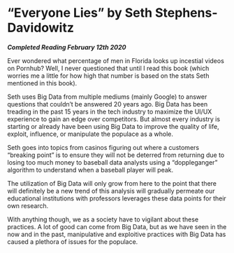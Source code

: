 # “Everyone Lies” by Seth Stephens-Davidowitz

***Completed Reading February 12th 2020***

Ever wondered what percentage of men in Florida looks up incestial videos on Pornhub? Well, I never questioned that until I read this book (which worries me a little for how high that number is based on the stats Seth mentioned in this book).

Seth uses Big Data from multiple mediums (mainly Google) to answer questions that couldn’t be answered 20 years ago. Big Data has been treading in the past 15 years in the tech industry to maximize the UI/UX experience to gain an edge over competitors. But almost every industry is starting or already have been using Big Data to improve the quality of life, exploit, influence, or manipulate the populace as a whole.

Seth goes into topics from casinos figuring out where a customers “breaking point” is to ensure they will not be deterred from returning due to losing too much money to baseball data analysts using a “doppleganger” algorithm to understand when a baseball player will peak.

The utilization of Big Data will only grow from here to the point that there will definitely be a new trend of this analysis will gradually permeate our educational institutions with professors leverages these data points for their own research.

With anything though, we as a society have to vigilant about these practices. A lot of good can come from Big Data, but as we have seen in the now and in the past, manipulative and exploitive practices with Big Data has caused a plethora of issues for the populace.

